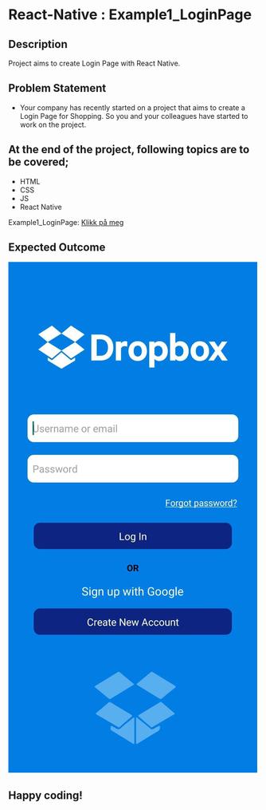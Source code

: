 # React-Native : Example1_LoginPage

## Description
Project aims to create Login Page with React Native.

## Problem Statement
- Your company has recently started on a project that aims to create a Login Page for Shopping. So you and your colleagues have started to work on the project.

## At the end of the project, following topics are to be covered;
- HTML
- CSS
- JS
- React Native

Example1_LoginPage: [Klikk på meg](https://github.com/serdardurmus/React-Native-koder/blob/main/learnReactNative/src/Example1_LoginPage.js)

## Expected Outcome

![Project 002 Snapshot](./images\Example1_LoginPage_img/loginpage.jpg)

## Happy coding!

